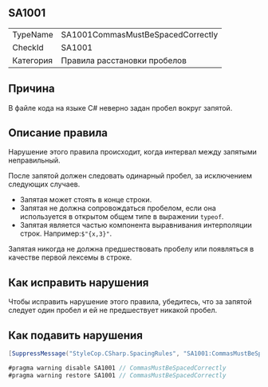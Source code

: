 ﻿## SA1001

<table>
<tr>
  <td>TypeName</td>
  <td>SA1001CommasMustBeSpacedCorrectly</td>
</tr>
<tr>
  <td>CheckId</td>
  <td>SA1001</td>
</tr>
<tr>
  <td>Категория</td>
  <td>Правила расстановки пробелов</td>
</tr>
</table>

## Причина

В файле кода на языке C# неверно задан пробел вокруг запятой.

## Описание правила

Нарушение этого правила происходит, когда интервал между запятыми неправильный.

После запятой должен следовать одинарный пробел, за исключением следующих случаев.

* Запятая может стоять в конце строки.
* Запятая не должна сопровождаться пробелом, если она используется в открытом общем типе в выражении `typeof`.
* Запятая является частью компонента выравнивания интерполяции строк. Например:`$"{x,3}"`.

Запятая никогда не должна предшествовать пробелу или появляться в качестве первой лексемы в строке.

## Как исправить нарушения

Чтобы исправить нарушение этого правила, убедитесь, что за запятой следует один пробел и ей не предшествует никакой пробел.

## Как подавить нарушения

```csharp
[SuppressMessage("StyleCop.CSharp.SpacingRules", "SA1001:CommasMustBeSpacedCorrectly", Justification = "Reviewed.")]
```

```csharp
#pragma warning disable SA1001 // CommasMustBeSpacedCorrectly
#pragma warning restore SA1001 // CommasMustBeSpacedCorrectly
```